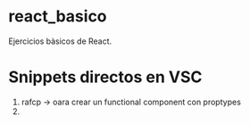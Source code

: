# react_basico
Ejercicios bàsicos de React.

# Snippets directos en VSC

1. rafcp -> oara crear un functional component con proptypes
2. 
